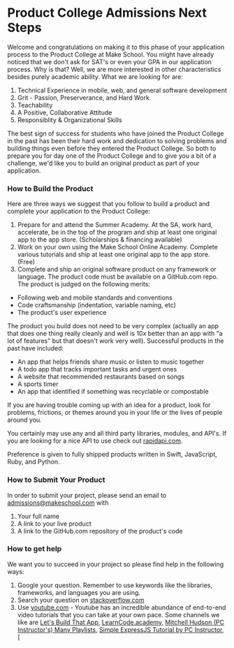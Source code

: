 # Product College Admissions Next Steps

Welcome and congratulations on making it to this phase of your application process to the Product College at Make School. You might have already noticed that we don't ask for SAT's or even your GPA in our application process. Why is that? Well, we are more interested in other characteristics besides purely academic ability. What we are looking for are:

1. Technical Experience in mobile, web, and general software development
1. Grit - Passion, Preserverance, and Hard Work
1. Teachability
1. A Positive, Collaborative Attitude
1. Responsiblity & Organizational Skills

The best sign of success for students who have joined the Product College in the past has been their hard work and dedication to solving problems and building things even before they entered the Product College. So both to prepare you for day one of the Product College and to give you a bit of a challenge, we'd like you to build an original product as part of your application.

### How to Build the Product

Here are three ways we suggest that you follow to build a product and complete your application to the Product College:

1. Prepare for and attend the Summer Academy. At the SA, work hard, accelerate, be in the top of the program and ship at least one original app to the app store. (Scholarships & financing available)
2. Work on your own using the Make School Online Academy. Complete various tutorials and ship at least one original app to the app store. (Free)
3. Complete and ship an original software product on any framework or language. The product code must be available on a GitHub.com repo. The product is judged on the following merits:
  * Following web and mobile standards and conventions
  * Code craftsmanship (indentation, variable naming, etc)
  * The product's user experience

The product you build does not need to be very complex (actually an app that does one thing really cleanly and well is 10x better than an app with "a lot of features" but that doesn't work very well). Successful products in the past have included:

  * An app that helps friends share music or listen to music together
  * A todo app that tracks important tasks and urgent ones
  * A website that recommended restaurants based on songs
  * A sports timer
  * An app that identified if something was recyclable or compostable

If you are having trouble coming up with an idea for a product, look for problems, frictions, or themes around you in your life or the lives of people around you. 

You certainly may use any and all third party libraries, modules, and API's. If you are looking for a nice API to use check out [rapidapi.com](www.rapidapi.com).

Preference is given to fully shipped products written in Swift, JavaScript, Ruby, and Python.

### How to Submit Your Product

In order to submit your project, please send an email to admissions@makeschool.com with 

1. Your full name
1. A link to your live product
1. A link to the GitHub.com repository of the product's code

### How to get help

We want you to succeed in your project so please find help in the following ways:

1. Google your question. Remember to use keywords like the libraries, frameworks, and languages you are using.
2. Search your question on [stackoverflow.com](stackoverflow.com)
3. Use [youtube.com](youtube.com) - Youtube has an incredible abundance of end-to-end video tutorials that you can take at your own pace. Some channels we like are [Let's Build That App](https://www.youtube.com/channel/UCuP2vJ6kRutQBfRmdcI92mA), [LearnCode.academy](https://www.youtube.com/user/learncodeacademy), [Mitchell Hudson (PC Instructor's) Many Playlists](https://www.youtube.com/user/webdevilsvideos/playlists), [Simple ExpressJS Tutorial by PC Instructor](https://www.youtube.com/watch?v=xVJC4qA1ujI&list=PLNcEnkMSwDUkPTztJ8zEJsuTOMdxZshO8), [
